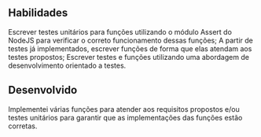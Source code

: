 ## Habilidades
Escrever testes unitários para funções utilizando o módulo Assert do NodeJS para verificar o correto funcionamento dessas funções;
A partir de testes já implementados, escrever funções de forma que elas atendam aos testes propostos;
Escrever testes e funções utilizando uma abordagem de desenvolvimento orientado a testes.

## Desenvolvido
Implementei várias funções para atender aos requisitos propostos e/ou testes unitários para garantir que as implementações das funções estão corretas.